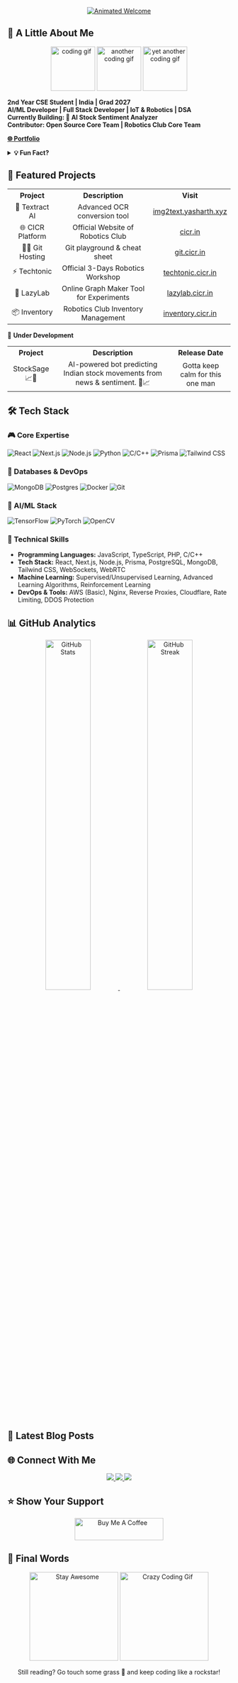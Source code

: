 <p align="center">
    <a href="https://yasharth.xyz" target="_blank">
        <img src="https://readme-typing-svg.demolab.com?font=Fira+Code&size=35&duration=3200&pause=1000&color=7A3FF7&center=true&vCenter=true&width=800&lines=Hey+there!+%F0%9F%91%8B;I'm+Yasharth+%F0%9F%97%9E%EF%B8%8F;AI+Enthusiast+%26+Full+Stack+Developer;Building+the+Mess+with+Code+%F0%9F%9A%80;Open+Source+Advocate+%F0%9F%92%9A" alt="Animated Welcome" />
    </a>
</p>

## 🚀 A Little About Me

<div align="center">
    <img src="https://media.giphy.com/media/13CoXDiaCcCoyk/giphy.gif" width="100" height="100" alt="coding gif" />
    <img src="https://media.giphy.com/media/l469mpF6ANm9KJk4Q/giphy.gif" width="100" height="100" alt="another coding gif" />
     <img src="https://media.giphy.com/media/3o7527pa7qs9kCG78A/giphy.gif" width="100" height="100" alt="yet another coding gif" />
</div>

**2nd Year CSE Student | India | Grad 2027**<br>
**AI/ML Developer | Full Stack Developer | IoT & Robotics | DSA**<br>
**Currently Building: 🤖 AI Stock Sentiment Analyzer**<br>
**Contributor: Open Source Core Team | Robotics Club Core Team**

[**🌐 Portfolio**](https://yasharth.xyz)

<details>
    <summary><strong>💡 Fun Fact?</strong></summary>
    <p>
        "There are two hard things in computer science: cache invalidation, naming things, and off-by-one errors." – Phil Karlton (with a twist)
    </p>
</details>

## 🌟 Featured Projects

<div align="center">
    <table>
        <tr>
            <th>Project</th>
            <th>Description</th>
            <th>Visit</th>
        </tr>
        <tr>
            <td align="center">🎨 Textract AI</td>
            <td align="center">Advanced OCR conversion tool</td>
            <td align="center"><a href="https://img2text.yasharth.xyz" target="_blank">img2text.yasharth.xyz</a></td>
        </tr>
        <tr>
            <td align="center">🌐 CICR Platform</td>
            <td align="center">Official Website of Robotics Club</td>
            <td align="center"><a href="https://cicr.in" target="_blank">cicr.in</a></td>
        </tr>
        <tr>
            <td align="center">👨‍💻 Git Hosting</td>
            <td align="center">Git playground & cheat sheet</td>
            <td align="center"><a href="https://git.cicr.in" target="_blank">git.cicr.in</a></td>
        </tr>
        <tr>
            <td align="center">⚡ Techtonic</td>
            <td align="center">Official 3-Days Robotics Workshop</td>
            <td align="center"><a href="https://techtonic.cicr.in" target="_blank">techtonic.cicr.in</a></td>
        </tr>
        <tr>
            <td align="center">🧠 LazyLab</td>
            <td align="center">Online Graph Maker Tool for Experiments</td>
            <td align="center"><a href="https://lazylab.cicr.in" target="_blank">lazylab.cicr.in</a></td>
        </tr>
        <tr>
            <td align="center">📦 Inventory</td>
            <td align="center">Robotics Club Inventory Management</td>
            <td align="center"><a href="https://inventory.cicr.in" target="_blank">inventory.cicr.in</a></td>
        </tr>
    </table>
</div>

🚧 **Under Development**

<div align="center">
<table>
    <tr>
        <th>Project</th>
        <th>Description</th>
        <th>Release Date</th>
    </tr>
    <tr>
        <td align="center">StockSage 📈🧠</td>
        <td align="center">AI-powered bot predicting Indian stock movements from news & sentiment. 🚀📈</td>
        <td align="center">Gotta keep calm for this one man</td>
    </tr>
</table>
</div>

## 🛠️ Tech Stack

### 🎮 Core Expertise
<p align="left">
    <img alt="React" src="https://img.shields.io/badge/react-%2320232a.svg?style=for-the-badge&logo=react&logoColor=%2361DAFB"/>
    <img alt="Next.js" src="https://img.shields.io/badge/Next-black?style=for-the-badge&logo=next.js&logoColor=white"/>
    <img alt="Node.js" src="https://img.shields.io/badge/node.js-6DA55F?style=for-the-badge&logo=node.js&logoColor=white"/>
    <img alt="Python" src="https://img.shields.io/badge/python-3670A0?style=for-the-badge&logo=python&logoColor=ffdd54"/>
    <img alt="C/C++" src="https://img.shields.io/badge/C%2FC++-00599C?style=for-the-badge&logo=c%2B%2B&logoColor=white"/>
    <img alt="Prisma" src="https://img.shields.io/badge/Prisma-3982CE?style=for-the-badge&logo=prisma&logoColor=white"/>
     <img alt="Tailwind CSS" src="https://img.shields.io/badge/Tailwind_CSS-38B2AC?style=for-the-badge&logo=tailwind-css&logoColor=white" />
</p>

### 🐄️ Databases & DevOps
<p align="left">
    <img alt="MongoDB" src="https://img.shields.io/badge/MongoDB-%234ea94b.svg?style=for-the-badge&logo=mongodb&logoColor=white"/>
    <img alt="Postgres" src="https://img.shields.io/badge/postgres-%23316192.svg?style=for-the-badge&logo=postgresql&logoColor=white"/>
    <img alt="Docker" src="https://img.shields.io/badge/docker-%230db7ed.svg?style=for-the-badge&logo=docker&logoColor=white"/>
    <img alt="Git" src="https://img.shields.io/badge/git-%23F05033.svg?style=for-the-badge&logo=git&logoColor=white"/>
</p>

### 🧠 AI/ML Stack
<p align="left">
    <img alt="TensorFlow" src="https://img.shields.io/badge/TensorFlow-FF6F00?style=for-the-badge&logo=tensorflow&logoColor=white"/>
    <img alt="PyTorch" src="https://img.shields.io/badge/PyTorch-EE4C2C?style=for-the-badge&logo=pytorch&logoColor=white"/>
    <img alt="OpenCV" src="https://img.shields.io/badge/OpenCV-27338e?style=for-the-badge&logo=OpenCV&logoColor=white"/>
</p>

### 🔧 Technical Skills
- **Programming Languages:** JavaScript, TypeScript, PHP, C/C++
- **Tech Stack:** React, Next.js, Node.js, Prisma, PostgreSQL, MongoDB, Tailwind CSS, WebSockets, WebRTC
- **Machine Learning:** Supervised/Unsupervised Learning, Advanced Learning Algorithms, Reinforcement Learning
-  **DevOps & Tools:** AWS (Basic), Nginx, Reverse Proxies, Cloudflare, Rate Limiting, DDOS Protection

## 📊 GitHub Analytics

<div align="center">
    <a href="https://github.com/anuraghazra/github-readme-stats">
        <img width="45%" src="https://github-readme-stats.vercel.app/api?username=yasharth-0910&show_icons=true&theme=radical&hide_border=true" alt="GitHub Stats"/>
    </a>
    <a href="https://github.com/anuraghazra/github-readme-streak-stats">
        <img width="45%" src="https://github-readme-streak-stats.herokuapp.com/?user=yasharth-0910&theme=radical&hide_border=true" alt="GitHub Streak"/>
    </a>
</div>

## 📰 Latest Blog Posts
## 🌐 Connect With Me

<p align="center">
    <a href="https://yasharth.xyz" target="_blank">
        <img src="https://img.shields.io/badge/Portfolio-000000?style=for-the-badge&logo=About.me&logoColor=white"/>
    </a>
    <a href="https://linkedin.com/in/yasharth-singh-b2493b284/" target="_blank">
        <img src="https://img.shields.io/badge/LinkedIn-0077B5?style=for-the-badge&logo=linkedin&logoColor=white"/>
    </a>
    <a href="https://twitter.com/yash_mera_naam" target="_blank">
        <img src="https://img.shields.io/badge/Twitter-1DA1F2?style=for-the-badge&logo=twitter&logoColor=white"/>
    </a>
</p>

## ⭐️ Show Your Support

<p align="center">
  <a href="https://www.buymeacoffee.com/yasharth" target="_blank">
    <img src="https://cdn.buymeacoffee.com/buttons/v2/default-yellow.png" alt="Buy Me A Coffee" style="height: 50px !important;width: 200px !important;" />
  </a>
</p>

## 🏁 Final Words

<div align="center">
    <img src="https://media.giphy.com/media/26ufdipQqU2lhNA4g/giphy.gif" width="200" alt="Stay Awesome"/>
     <img src="https://media.giphy.com/media/3o6Zt6KHxNmVuwDiOQ/giphy.gif" width="200" alt="Crazy Coding Gif"/>
</div>
<p align="center"> Still reading? Go touch some grass 🌿 and keep coding like a rockstar! </p>

